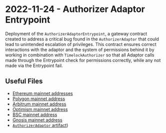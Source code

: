 # 2022-11-24 - Authorizer Adaptor Entrypoint

Deployment of the `AuthorizerAdaptorEntrypoint`, a gateway contract created to address a critical bug found in the `AuthorizerAdaptor` that could lead to unintended escalation of privileges. This contract ensures correct interactions with the adaptor and the system of permissions behind it by working in combination with `TimelockAuthorizer` so that all Adaptor calls made through the Entrypoint check for permissions correctly, while any not made via the Entrypoint fail.

## Useful Files

- [Ethereum mainnet addresses](./output/mainnet.json)
- [Polygon mainnet address](./output/polygon.json)
- [Arbitrum mainnet address](./output/arbitrum.json)
- [Optimism mainnet address](./output/optimism.json)
- [BSC mainnet address](./output/bsc.json)
- [Gnosis mainnet address](./output/gnosis.json)
- [`AuthorizerAdaptor` artifact](./artifact/AuthorizerAdaptor.json))
